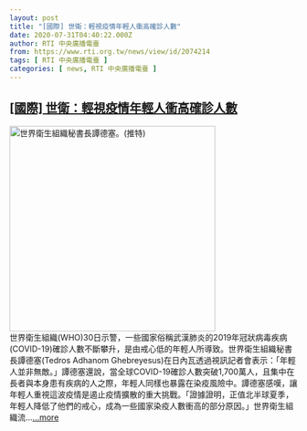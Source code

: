 ```yaml
---
layout: post
title: "[國際] 世衛：輕視疫情年輕人衝高確診人數"
date: 2020-07-31T04:40:22.000Z
author: RTI 中央廣播電臺
from: https://www.rti.org.tw/news/view/id/2074214
tags: [ RTI 中央廣播電臺 ]
categories: [ news, RTI 中央廣播電臺 ]
---
```

<!--1596170422000-->
[[國際] 世衛：輕視疫情年輕人衝高確診人數](https://www.rti.org.tw/news/view/id/2074214)
------

<div>
<img src="https://static.rti.org.tw/assets/thumbnails/2020/02/27/914e1495bdd933b04528dc153ce4fddd.jpg" width="360" alt="世界衛生組織秘書長譚德塞。(推特)" title="世界衛生組織秘書長譚德塞。(推特)"><br>世界衛生組織(WHO)30日示警，一些國家俗稱武漢肺炎的2019年冠狀病毒疾病(COVID-19)確診人數不斷攀升，是由戒心低的年輕人所導致。世界衛生組織秘書長譚德塞(Tedros Adhanom Ghebreyesus)在日內瓦透過視訊記者會表示：「年輕人並非無敵。」譚德塞還說，當全球COVID-19確診人數突破1,700萬人，且集中在長者與本身患有疾病的人之際，年輕人同樣也暴露在染疫風險中。譚德塞感嘆，讓年輕人重視這波疫情是遏止疫情擴散的重大挑戰。「證據證明，正值北半球夏季，年輕人降低了他們的戒心，成為一些國家染疫人數衝高的部分原因。」世界衛生組織流...<a target="_blank" href="https://www.rti.org.tw/news/view/id/2074214">...more</a>
</div>
